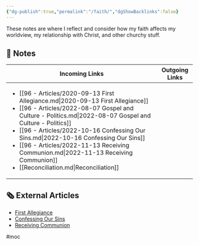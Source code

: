 ```yaml
---
{"dg-publish":true,"permalink":"/faith/","dgShowBacklinks":false}
---
```



These notes are where I reflect and consider how my faith affects my worldview, my relationship with Christ, and other churchy stuff.

## 📔 Notes

| Incoming Links                                                                                                                                                                                                                                                                                                                                                                                                                                             | Outgoing Links |
| ---------------------------------------------------------------------------------------------------------------------------------------------------------------------------------------------------------------------------------------------------------------------------------------------------------------------------------------------------------------------------------------------------------------------------------------------------------- | -------------- |
| <ul><li>[[96 - Articles/2020-09-13 First Allegiance.md\\|2020-09-13 First Allegiance]]</li><li>[[96 - Articles/2022-08-07 Gospel and Culture - Politics.md\\|2022-08-07 Gospel and Culture - Politics]]</li><li>[[96 - Articles/2022-10-16 Confessing Our Sins.md\\|2022-10-16 Confessing Our Sins]]</li><li>[[96 - Articles/2022-11-13 Receiving Communion.md\\|2022-11-13 Receiving Communion]]</li><li>[[Reconciliation.md\\|Reconciliation]]</li></ul> | <ul></ul>      |


## 🗞 External Articles

- [First Allegiance](https://www.youtube.com/playlist?list=PLQajgRH7lhSmUdu4O8VMzbVOTS6fH-05L)
- [Confessing Our Sins](https://www.youtube.com/watch?v=vQvhynwhYws)
- [Receiving Communion](https://www.youtube.com/watch?v=sSl4yYrKfPs)


#moc 